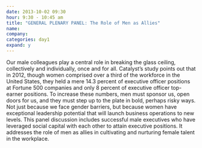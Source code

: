 ```yaml
---
date: 2013-10-02 09:30
hour: 9:30 - 10:45 am
title: "GENERAL PLENARY PANEL: The Role of Men as Allies"
name: 
company:
categories: day1
expand: y
---
```

Our male colleagues play a central role in breaking the glass ceiling, collectively and individually, once and for all. Catalyst’s study points out that in 2012, though women comprised over a third of the workforce in the United States, they held a mere 14.3 percent of executive officer positions at Fortune 500 companies and
only 8 percent of executive officer top-earner positions.
To increase these numbers, men must sponsor us, open doors for us, and they must step up to the plate in bold, perhaps risky ways. Not just because we face gender barriers, but because women have exceptional leadership potential that will launch business operations to new levels. This panel discussion includes successful male executives who have leveraged social capital with each other to attain executive positions. It addresses the role of men as allies in cultivating and nurturing female talent in the workplace.